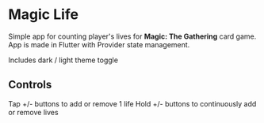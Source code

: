 # Magic Life

Simple app for counting player's lives for **Magic: The Gathering** card game. App is made in Flutter with Provider state management.

Includes dark / light theme toggle


## Controls

Tap +/- buttons to add or remove 1 life
Hold +/- buttons to continuously add or remove lives
